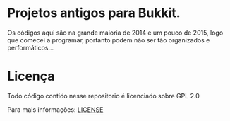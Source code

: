 # Projetos antigos para Bukkit.

Os códigos aqui são na grande maioria de 2014 e um pouco de 2015, logo que comecei a programar, portanto podem não ser tão organizados e performáticos...

# Licença

Todo código contido nesse repositorio é licenciado sobre GPL 2.0

Para mais informações: [LICENSE](LICENSE)